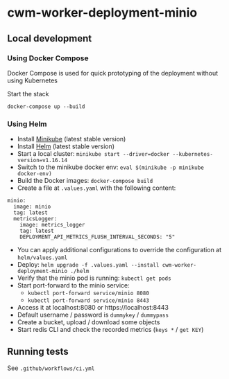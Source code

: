 # cwm-worker-deployment-minio

## Local development

### Using Docker Compose

Docker Compose is used for quick prototyping of the deployment without using Kubernetes

Start the stack

```
docker-compose up --build
```

### Using Helm

* Install [Minikube](https://minikube.sigs.k8s.io/docs/) (latest stable version)
* Install [Helm](https://helm.sh/) (latest stable version)
* Start a local cluster: `minikube start --driver=docker --kubernetes-version=v1.16.14`
* Switch to the minikube docker env: `eval $(minikube -p minikube docker-env)`
* Build the Docker images: `docker-compose build`
* Create a file at `.values.yaml` with the following content:
```
minio:
  image: minio
  tag: latest
  metricsLogger:
    image: metrics_logger
    tag: latest
    DEPLOYMENT_API_METRICS_FLUSH_INTERVAL_SECONDS: "5"
``` 
* You can apply additional configurations to override the configuration at `helm/values.yaml`
* Deploy: `helm upgrade -f .values.yaml --install cwm-worker-deployment-minio ./helm`
* Verify that the minio pod is running: `kubectl get pods`
* Start port-forward to the minio service:
    * `kubectl port-forward service/minio 8080`
    * `kubectl port-forward service/minio 8443`
* Access it at localhost:8080 or https://localhost:8443
* Default username / password is `dummykey` / `dummypass`
* Create a bucket, upload / download some objects
* Start redis CLI and check the recorded metrics (`keys *` / `get KEY`)

## Running tests

See `.github/workflows/ci.yml`
